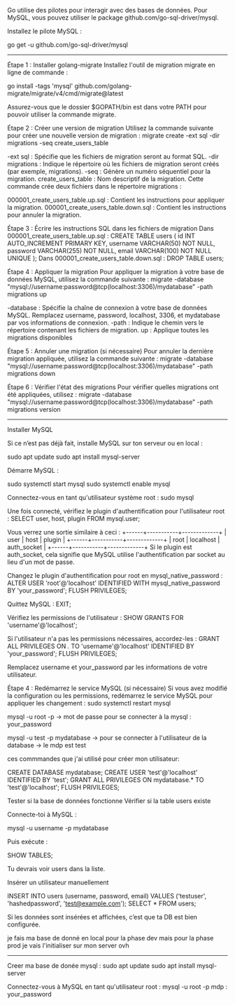 Go utilise des pilotes pour interagir avec des bases de données. Pour MySQL, vous pouvez utiliser le package github.com/go-sql-driver/mysql.

Installez le pilote MySQL :

go get -u github.com/go-sql-driver/mysql



------------------------------------------------------------------

Étape 1 : Installer golang-migrate
Installez l'outil de migration migrate en ligne de commande :

go install -tags 'mysql' github.com/golang-migrate/migrate/v4/cmd/migrate@latest

Assurez-vous que le dossier $GOPATH/bin est dans votre PATH pour pouvoir utiliser la commande migrate.

Étape 2 : Créer une version de migration
Utilisez la commande suivante pour créer une nouvelle version de migration :
migrate create -ext sql -dir migrations -seq create_users_table

-ext sql : Spécifie que les fichiers de migration seront au format SQL.
-dir migrations : Indique le répertoire où les fichiers de migration seront créés (par exemple, migrations).
-seq : Génère un numéro séquentiel pour la migration.
create_users_table : Nom descriptif de la migration.
Cette commande crée deux fichiers dans le répertoire migrations :

000001_create_users_table.up.sql : Contient les instructions pour appliquer la migration.
000001_create_users_table.down.sql : Contient les instructions pour annuler la migration.

Étape 3 : Écrire les instructions SQL dans les fichiers de migration
Dans 000001_create_users_table.up.sql :
CREATE TABLE users (
    id INT AUTO_INCREMENT PRIMARY KEY,
    username VARCHAR(50) NOT NULL,
    password VARCHAR(255) NOT NULL,
    email VARCHAR(100) NOT NULL UNIQUE
);
Dans 000001_create_users_table.down.sql :
DROP TABLE users;

Étape 4 : Appliquer la migration
Pour appliquer la migration à votre base de données MySQL, utilisez la commande suivante :
migrate -database "mysql://username:password@tcp(localhost:3306)/mydatabase" -path migrations up

-database : Spécifie la chaîne de connexion à votre base de données MySQL.
Remplacez username, password, localhost, 3306, et mydatabase par vos informations de connexion.
-path : Indique le chemin vers le répertoire contenant les fichiers de migration.
up : Applique toutes les migrations disponibles

Étape 5 : Annuler une migration (si nécessaire)
Pour annuler la dernière migration appliquée, utilisez la commande suivante :
migrate -database "mysql://username:password@tcp(localhost:3306)/mydatabase" -path migrations down

Étape 6 : Vérifier l'état des migrations
Pour vérifier quelles migrations ont été appliquées, utilisez :
migrate -database "mysql://username:password@tcp(localhost:3306)/mydatabase" -path migrations version

-------------------------------------------------------

Installer MySQL

Si ce n’est pas déjà fait, installe MySQL sur ton serveur ou en local :

sudo apt update
sudo apt install mysql-server

Démarre MySQL :

sudo systemctl start mysql
sudo systemctl enable mysql




Connectez-vous en tant qu'utilisateur système root : sudo mysql


Une fois connecté, vérifiez le plugin d'authentification pour l'utilisateur root : SELECT user, host, plugin FROM mysql.user;


Vous verrez une sortie similaire à ceci :
+------+-----------+-------------+
| user | host      | plugin      |
+------+-----------+-------------+
| root | localhost | auth_socket |
+------+-----------+-------------+
Si le plugin est auth_socket, cela signifie que MySQL utilise l'authentification par socket au lieu d'un mot de passe.

Changez le plugin d'authentification pour root en mysql_native_password :
ALTER USER 'root'@'localhost' IDENTIFIED WITH mysql_native_password BY 'your_password';
FLUSH PRIVILEGES;

Quittez MySQL : EXIT;

Vérifiez les permissions de l'utilisateur : SHOW GRANTS FOR 'username'@'localhost';

Si l'utilisateur n'a pas les permissions nécessaires, accordez-les : GRANT ALL PRIVILEGES ON *.* TO 'username'@'localhost' IDENTIFIED BY 'your_password';
FLUSH PRIVILEGES;

Remplacez username et your_password par les informations de votre utilisateur.

Étape 4 : Redémarrez le service MySQL (si nécessaire)
Si vous avez modifié la configuration ou les permissions, redémarrez le service MySQL pour appliquer les changement : sudo systemctl restart mysql

mysql -u root -p -> mot de passe pour se connecter à la mysql : your_password


mysql -u test -p mydatabase -> pour se connecter à l'utilisateur de la database -> le mdp est test

ces commmandes que j'ai utilisé pour créer mon utilisateur: 

CREATE DATABASE mydatabase;
CREATE USER 'test'@'localhost' IDENTIFIED BY 'test';
GRANT ALL PRIVILEGES ON mydatabase.* TO 'test'@'localhost';
FLUSH PRIVILEGES;




Tester si la base de données fonctionne
Vérifier si la table users existe

Connecte-toi à MySQL :

mysql -u username -p mydatabase

Puis exécute :

SHOW TABLES;

Tu devrais voir users dans la liste.

Insérer un utilisateur manuellement

INSERT INTO users (username, password, email) VALUES ('testuser', 'hashedpassword', 'test@example.com');
SELECT * FROM users;

Si les données sont insérées et affichées, c’est que ta DB est bien configurée.

je fais ma base de donné en local pour la phase dev mais pour la phase prod je vais l'initialiser sur mon server ovh

--------------------------------------------------------------------------------

Creer ma base de donée mysql : sudo apt update
                                sudo apt install mysql-server

Connectez-vous à MySQL en tant qu'utilisateur root :  mysql -u root -p
mdp : your_password





